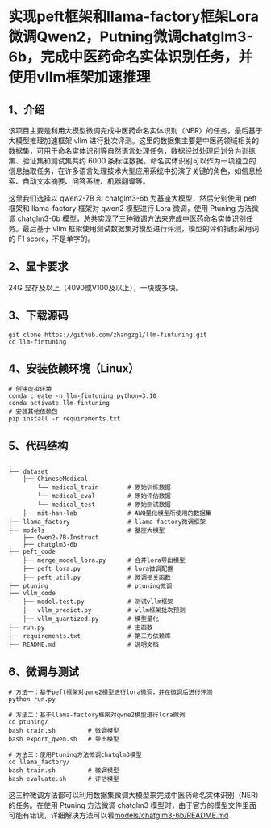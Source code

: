 # 实现peft框架和llama-factory框架Lora微调Qwen2，Putning微调chatglm3-6b，完成中医药命名实体识别任务，并使用vllm框架加速推理

## 1、介绍

该项目主要是利用大模型微调完成中医药命名实体识别（NER）的任务，最后基于大模型推理加速框架 vllm 进行批次评测。这里的数据集主要是中医药领域相关的数据集，可用于命名实体识别等自然语言处理任务，数据经过处理后划分为训练集、验证集和测试集共约 6000 条标注数据。命名实体识别可以作为一项独立的信息抽取任务，在许多语言处理技术大型应用系统中扮演了关键的角色，如信息检索、自动文本摘要、问答系统、机器翻译等。

这里我们选择以 qwen2-7B 和 chatglm3-6b 为基座大模型，然后分别使用 peft 框架和 llama-factory 框架对 qwen2 模型进行 Lora 微调，使用 Ptuning 方法微调 chatglm3-6b 模型，总共实现了三种微调方法来完成中医药命名实体识别任务。最后基于 vllm 框架使用测试数据集对模型进行评测，模型的评价指标采用词的 F1 score，不是单字的。

## 2、显卡要求

24G 显存及以上（4090或V100及以上），一块或多块。

## 3、下载源码

```
git clone https://github.com/zhangzg1/llm-fintuning.git
cd llm-fintuning
```

## 4、安装依赖环境（Linux）

```
# 创建虚拟环境
conda create -n llm-fintuning python=3.10
conda activate llm-fintuning
# 安装其他依赖包
pip install -r requirements.txt
```

## 5、代码结构

```text
.
├── dataset                           
    ├── ChineseMedical
        └── medical_train        # 原始训练数据
        └── medical_eval         # 原始评估数据
        └── medical_test         # 原始测试数据
    ├── mit-han-lab              # AWQ量化模型所使用的数据集
├── llama_factory                # llama-factory微调框架
├── models                       # 基座大模型
    ├── Qwen2-7B-Instruct        
    ├── chatglm3-6b
├── peft_code
    ├── merge_model_lora.py      # 合并lora导出模型
    ├── peft_lora.py             # lora微调配置
    ├── peft_util.py             # 微调相关函数
├── ptuning                      # ptuning微调
├── vllm_code
    ├── model.test.py            # 测试vllm框架
    ├── vllm_predict.py          # vllm框架批次预测
    ├── vllm_quantized.py        # 模型量化
├── run.py                       # 主函数
├── requirements.txt             # 第三方依赖库
├── README.md                    # 说明文档             
```

## 6、微调与测试

```
# 方法一：基于peft框架对qwne2模型进行lora微调，并在微调后进行评测
python run.py

# 方法二：基于llama-factory框架对qwne2模型进行lora微调
cd ptuning/
bash train.sh         # 微调模型
bash export_qwen.sh   # 导出模型

# 方法三：使用Ptuning方法微调chatglm3模型
cd llama_factory/
bash train.sh         # 微调模型
bash evaluate.sh      # 评估模型

```

这三种微调方法都可以利用数据集微调大模型来完成中医药命名实体识别（NER）的任务。在使用 Ptuning 方法微调 chatglm3 模型时，由于官方的模型文件里面可能有错误，详细解决方法可以看[models/chatglm3-6b/README.md](https://github.com/zhangzg1/llm-fintuning/tree/main/models/chatglm3-6b)